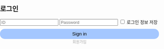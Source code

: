 <!DOCTYPE html>
<html lang="ko">
<head>
  <meta charset="UTF-8" />
  <meta name="viewport" content="width=device-width, initial-scale=1.0"/>
  <title>Login & Word Quiz</title>
  <script src="https://cdn.jsdelivr.net/npm/chart.js"></script>
  <style>
  body {
  background-image: url('https://buly.kr/CLzeZli'); 
  background-size: cover;
  background-repeat: no-repeat;
  background-position: center;
  background-attachment: fixed;
  font-family: sans-serif;
  margin: 0;
  padding: 0;

  }


    form, wordSection, quizSection {
      background-color: rgba(255, 255, 255, 0.85);
      border-radius: 15px;
      padding: 20px;
      max-width: 350px;
      margin: 40px auto;
      box-shadow: 0 4px 12px rgba(0, 0, 0, 0.2);
    }

    table {
      width: 100%;
      font-size: 15px;
    }

    input[type="text"], input[type="password"], input[type="date"], select {
      width: 100%;
      height: 32px;
      font-size: 15px;
      border: 0;
      border-radius: 15px;
      outline: none;
      padding-left: 10px;
      background-color: rgb(233,233,233);
      margin-bottom: 10px;
    }

    .btn {
      width: 100%;
      height: 32px;
      font-size: 15px;
      border: 0;
      border-radius: 15px;
      outline: none;
      background-color: rgb(164, 199, 255);
      cursor: pointer;
      margin-top: 10px;
    }

    .btn:active {
      background-color: rgb(61, 135, 255);
    }

    a {
      font-size: 12px;
      color: darkgray;
      text-decoration: none;
      cursor: pointer;
    }

    .join {
      text-align: center;
    }

    #joinForm, #wordSection, #quizSection {
      display: none;
    }

    #wordInputs {
      margin-top: 10px;
    }

    #wordInputs input {
      width: 40%;
      margin-right: 5px;
    }

    #wordInputs button {
      padding: 5px 10px;
    }
  </style>
</head>
<body>

  <!-- 로그인 폼 -->
  <form id="loginForm" onsubmit="login(event)">
    <h2>로그인</h2>
    <input type="text" id="loginId" placeholder="ID" required>
    <input type="password" id="loginPassword" placeholder="Password" required>
    <label><input type="checkbox"> 로그인 정보 저장</label>
    <input type="submit" value="Sign in" class="btn">
    <div class="join"><a onclick="showJoinForm()">회원가입</a></div>
  </form>

  <!-- 회원가입 폼 -->
  <form id="joinForm" onsubmit="register(event)">
    <h2>회원가입</h2>
    <input type="text" id="joinId" placeholder="아이디" required>
    <input type="password" id="joinPassword" placeholder="비밀번호" required>
    <input type="password" id="joinPasswordConfirm" placeholder="비밀번호 확인" required>
    <input type="text" placeholder="이름" required>
    <input type="date" required>
    <div>
      <input type="text" style="width: 120px;"> @
      <select>
        <option>naver.com</option>
        <option>gmail.com</option>
        <option>daum.net</option>
        <option>nate.com</option>
      </select>
    </div>
    <input type="submit" value="가입하기" class="btn">
    <div class="join"><a onclick="showLoginForm()">로그인 화면으로</a></div>
  </form>

  <!-- 단어장 섹션 -->
  <div id="wordSection">
    <h2>영어 단어장</h2>
    <div id="wordInputs">
      <input type="text" placeholder="영어 단어" class="word">
      <input type="text" placeholder="뜻" class="meaning">
      <button type="button" onclick="addWord()">추가</button>
    </div>
    <table id="wordTable" border="1" style="margin-top: 20px; width: 100%;">
      <thead>
        <tr><th>단어</th><th>뜻</th></tr>
      </thead>
      <tbody></tbody>
    </table>
    <button class="btn" onclick="submitWords()">확인</button>
  </div>

  <!-- 퀴즈 섹션 -->
  <div id="quizSection"></div>

  <script>
    let wordList = [];
    let currentIndex = 0;
    let correctCount = 0;
    let wrongCount = 0;

    function showJoinForm() {
      document.getElementById("loginForm").style.display = "none";
      document.getElementById("joinForm").style.display = "block";
      document.getElementById("wordSection").style.display = "none";
      document.getElementById("quizSection").style.display = "none";
    }

    function showLoginForm() {
      document.getElementById("joinForm").style.display = "none";
      document.getElementById("loginForm").style.display = "block";
      document.getElementById("wordSection").style.display = "none";
      document.getElementById("quizSection").style.display = "none";
    }

    function register(event) {
      event.preventDefault();
      let userId = document.getElementById("joinId").value;
      let password = document.getElementById("joinPassword").value;
      let confirmPassword = document.getElementById("joinPasswordConfirm").value;

      if (password !== confirmPassword) {
        alert("비밀번호가 일치하지 않습니다.");
        return;
      }

      let users = JSON.parse(localStorage.getItem("users")) || [];
      if (users.some(user => user.id === userId)) {
        alert("이미 사용 중인 아이디입니다.");
        return;
      }

      users.push({ id: userId, password: password });
      localStorage.setItem("users", JSON.stringify(users));

      alert("회원가입 성공!");
      showLoginForm();
    }

    function login(event) {
      event.preventDefault();
      let inputId = document.getElementById("loginId").value;
      let inputPassword = document.getElementById("loginPassword").value;
      let users = JSON.parse(localStorage.getItem("users")) || [];
      let matchedUser = users.find(user => user.id === inputId && user.password === inputPassword);

      if (matchedUser) {
        alert("로그인 성공!");
        document.getElementById("loginForm").style.display = "none";
        document.getElementById("wordSection").style.display = "block";
      } else {
        alert("아이디 또는 비밀번호가 올바르지 않습니다.");
      }
    }

    function addWord() {
      const word = document.querySelector(".word").value.trim();
      const meaning = document.querySelector(".meaning").value.trim();

      if (!word || !meaning) {
        alert("단어와 뜻을 모두 입력하세요.");
        return;
      }

      const isDuplicateWord = wordList.some(item => item.word.toLowerCase() === word.toLowerCase());
      const isDuplicateMeaning = wordList.some(item => item.meaning === meaning);

      if (isDuplicateWord) {
        alert("이미 등록된 영어 단어입니다.");
        return;
      }

      if (isDuplicateMeaning) {
        alert("이미 등록된 뜻입니다.");
        return;
      }

      wordList.push({ word, meaning });

      const newRow = document.createElement("tr");
      newRow.innerHTML = `<td>${word}</td><td>${meaning}</td>`;
      document.querySelector("#wordTable tbody").appendChild(newRow);

      document.querySelector(".word").value = "";
      document.querySelector(".meaning").value = "";
    }
document.getElementById("quizSection").style.display = "block";

    function submitWords() {
      if (wordList.length < 4) {
        alert("최소 4개 이상의 단어를 입력해야 합니다.");
      } else if (wordList.length >= 50) {
        alert("단어는 50개 미만으로 입력해주세요.");
      } else {
        alert("제출 완료! 총 단어 수: " + wordList.length);
        document.getElementById("wordSection").style.display = "none";
        showRandomWord();
      }
    }

    function showRandomWord() {
      currentIndex = 0;
      correctCount = 0;
      wrongCount = 0;
      showNextQuestion();
    }

    function showNextQuestion() {
      if (currentIndex >= wordList.length) {
        const quizSection = document.getElementById("quizSection");
        quizSection.innerHTML = `
          <h2>모든 문제를 다 풀었습니다!</h2>
          <canvas id="resultChart" width="300" height="250"></canvas><br>
          <button class="btn" onclick="restartQuiz()">다시 하기</button>
          <button class="btn" onclick="newQuiz()">새로 만들기</button>
        `;
        renderChart();
        return;
      }

      const currentWord = wordList[currentIndex];
      const randomMeanings = getRandomMeanings(currentWord.meaning);
      randomMeanings.push(currentWord.meaning);
      randomMeanings.sort(() => Math.random() - 0.5);

      const quizSection = document.getElementById("quizSection");
      quizSection.innerHTML = `<h2>영어 단어: <strong>${currentWord.word}</strong></h2>`;
      randomMeanings.forEach(meaning => {
        quizSection.innerHTML += `<button class="btn" onclick="checkAnswer('${meaning}', '${currentWord.meaning}')">${meaning}</button><br>`;
      });
    }

    function getRandomMeanings(correctMeaning) {
      const meanings = wordList.map(item => item.meaning);
      const randomMeanings = [];
      while (randomMeanings.length < 3) {
        const rand = meanings[Math.floor(Math.random() * meanings.length)];
        if (rand !== correctMeaning && !randomMeanings.includes(rand)) {
          randomMeanings.push(rand);
        }
      }
      return randomMeanings;
    }

    function checkAnswer(selected, correct) {
      if (selected === correct) {
        alert("정답입니다!");
        correctCount++;
      } else {
        alert("틀렸습니다.");
        wrongCount++;
      }
      currentIndex++;
      showNextQuestion();
    }

    function renderChart() {
      const ctx = document.getElementById('resultChart').getContext('2d');
      new Chart(ctx, {
        type: 'bar',
        data: {
          labels: ['정답', '오답'],
          datasets: [{
            label: '결과',
            data: [correctCount, wrongCount],
            backgroundColor: ['rgb(75, 192, 192)', 'rgb(255, 99, 132)']
          }]
        },
        options: {
          responsive: false,
          scales: {
            y: { beginAtZero: true }
          }
        }
      });
    }

    function restartQuiz() {
      currentIndex = 0;
      correctCount = 0;
      wrongCount = 0;
      showNextQuestion();
    }

    function newQuiz() {
      document.getElementById("quizSection").style.display = "none";
      document.getElementById("wordSection").style.display = "block";
      document.querySelector("#wordTable tbody").innerHTML = "";
      wordList = [];
    }
  </script>
</body>
</html>
